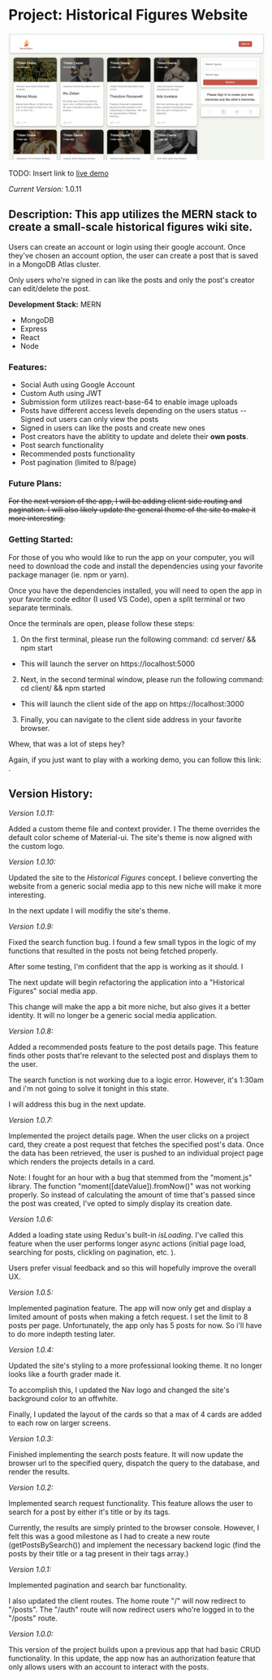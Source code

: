 # Project: Historical Figures Website

![Historical Figures](https://github.com/IM-Deane/images/blob/main/assets/images/historical-figures-main.png)

TODO: Insert link to [live demo]()

_Current Version:_ 1.0.11

## Description: This app utilizes the MERN stack to create a small-scale historical figures wiki site.

Users can create an account or login using their google account. Once they've
chosen an account option, the user can create a post that is saved in a MongoDB
Atlas cluster.

Only users who're signed in can like the posts and only the post's creator can
edit/delete the post.

**Development Stack:** MERN

- MongoDB
- Express
- React
- Node

### Features:

- Social Auth using Google Account
- Custom Auth using JWT
- Submission form utilizes react-base-64 to enable image uploads
- Posts have different access levels depending on the users status -- Signed out
  users can only view the posts
- Signed in users can like the posts and create new ones
- Post creators have the ablitity to update and delete their **own posts**.
- Post search functionality
- Recommended posts functionality
- Post pagination (limited to 8/page)

### Future Plans:

~~For the next version of the app, I will be adding client side routing and
pagination. I will also likely update the general theme of the site to make it
more interesting.~~

### Getting Started:

For those of you who would like to run the app on your computer, you will need
to download the code and install the dependencies using your favorite package
manager (ie. npm or yarn).

Once you have the dependencies installed, you will need to open the app in your
favorite code editor (I used VS Code), open a split terminal or two separate
terminals.

Once the terminals are open, please follow these steps:

1. On the first terminal, please run the following command: cd server/ && npm
   start

- This will launch the server on https://localhost:5000

2. Next, in the second terminal window, please run the following command: cd
   client/ && npm started

- This will launch the client side of the app on https://localhost:3000

3. Finally, you can navigate to the client side address in your favorite
   browser.

Whew, that was a lot of steps hey?

Again, if you just want to play with a working demo, you can follow this link:
[]().

## Version History:

_Version 1.0.11:_

Added a custom theme file and context provider. I The theme overrides the
default color scheme of Material-ui. The site's theme is now aligned with the
custom logo.

_Version 1.0.10:_

Updated the site to the _Historical Figures_ concept. I believe converting the
website from a generic social media app to this new niche will make it more
interesting.

In the next update I will modifiy the site's theme.

_Version 1.0.9:_

Fixed the search function bug. I found a few small typos in the logic of my
functions that resulted in the posts not being fetched properly.

After some testing, I'm confident that the app is working as it should. I

The next update will begin refactoring the application into a "Historical
Figures" social media app.

This change will make the app a bit more niche, but also gives it a better
identity. It will no longer be a generic social media application.

_Version 1.0.8:_

Added a recommended posts feature to the post details page. This feature finds
other posts that're relevant to the selected post and displays them to the user.

The search function is not working due to a logic error. However, it's 1:30am
and i'm not going to solve it tonight in this state.

I will address this bug in the next update.

_Version 1.0.7:_

Implemented the project details page. When the user clicks on a project card,
they create a post request that fetches the specified post's data. Once the data
has been retrieved, the user is pushed to an individual project page which
renders the projects details in a card.

Note: I fought for an hour with a bug that stemmed from the "moment.js" library.
The function "moment([dateValue]).fromNow()" was not working properly. So
instead of calculating the amount of time that's passed since the post was
created, I've opted to simply display its creation date.

_Version 1.0.6:_

Added a loading state using Redux's built-in _isLoading_. I've called this
feature when the user performs longer async actions (initial page load,
searching for posts, clickling on pagination, etc. ).

Users prefer visual feedback and so this will hopefully improve the overall UX.

_Version 1.0.5:_

Implemented pagination feature. The app will now only get and display a limited
amount of posts when making a fetch request. I set the limit to 8 posts per
page. Unfortunately, the app only has 5 posts for now. So i'll have to do more
indepth testing later.

_Version 1.0.4:_

Updated the site's styling to a more professional looking theme. It no longer
looks like a fourth grader made it.

To accomplish this, I updated the Nav logo and changed the site's background
color to an offwhite.

Finally, I updated the layout of the cards so that a max of 4 cards are added to
each row on larger screens.

_Version 1.0.3:_

Finished implementing the search posts feature. It will now update the browser
url to the specified query, dispatch the query to the database, and render the
results.

_Version 1.0.2:_

Implemented search request functionality. This feature allows the user to search
for a post by either it's title or by its tags.

Currently, the results are simply printed to the browser console. However, I
felt this was a good milestone as I had to create a new route
(getPostsBySearch()) and implement the necessary backend logic (find the posts
by their title or a tag present in their tags array.)

_Version 1.0.1:_

Implemented pagination and search bar functionality.

I also updated the client routes. The home route "/" will now redirect to
"/posts". The "/auth" route will now redirect users who're logged in to the
"/posts" route.

_Version 1.0.0:_

This version of the project builds upon a previous app that had basic CRUD
functionality. In this update, the app now has an authorization feature that
only allows users with an account to interact with the posts.
